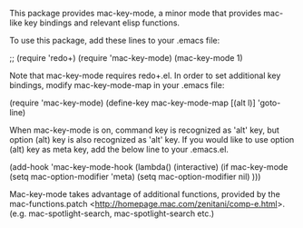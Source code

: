 This package provides mac-key-mode, a minor mode that provides
mac-like key bindings and relevant elisp functions.

To use this package, add these lines to your .emacs file:

;;    (require 'redo+)
(require 'mac-key-mode)
(mac-key-mode 1)

Note that mac-key-mode requires redo+.el.
In order to set additional key bindings,
modify mac-key-mode-map in your .emacs file:

(require 'mac-key-mode)
(define-key mac-key-mode-map [(alt l)] 'goto-line)

When mac-key-mode is on, command key is recognized as 'alt' key,
but option (alt) key is also recognized as 'alt' key.
If you would like to use option (alt) key as meta key,
add the below line to your .emacs.el.

(add-hook 'mac-key-mode-hook
(lambda()
(interactive)
(if mac-key-mode
(setq mac-option-modifier 'meta)
(setq mac-option-modifier nil)
)))

Mac-key-mode takes advantage of additional functions, provided by
the mac-functions.patch &lt;http://homepage.mac.com/zenitani/comp-e.html&gt;.
(e.g. mac-spotlight-search, mac-spotlight-search etc.)

